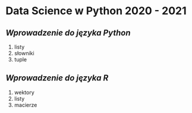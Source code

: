 # **Data Science w Python 2020 - 2021**
## _Wprowadzenie do języka Python_
1. listy
2. słowniki
3. tuple
## _Wprowadzenie do języka R_
1. wektory
2. listy
3. macierze
